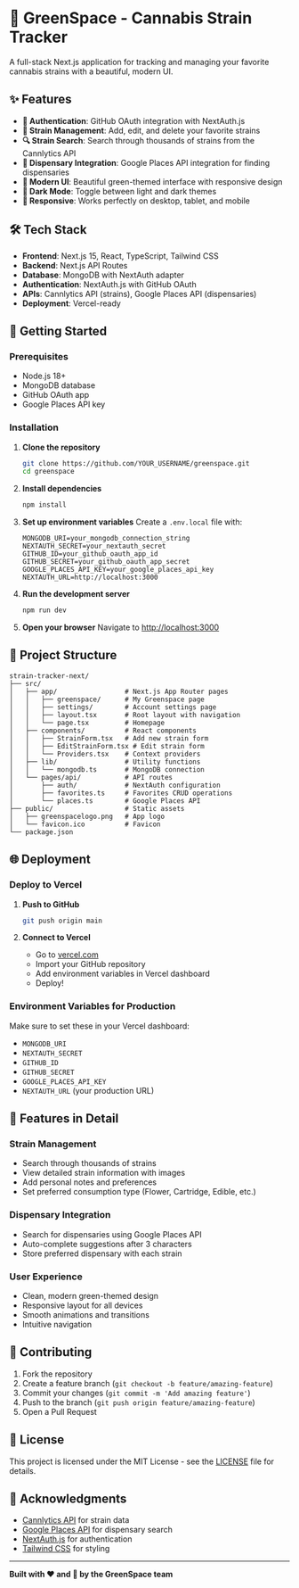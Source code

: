 # 🌿 GreenSpace - Cannabis Strain Tracker

A full-stack Next.js application for tracking and managing your favorite cannabis strains with a beautiful, modern UI.

## ✨ Features

- **🔐 Authentication**: GitHub OAuth integration with NextAuth.js
- **🌱 Strain Management**: Add, edit, and delete your favorite strains
- **🔍 Strain Search**: Search through thousands of strains from the Cannlytics API
- **📍 Dispensary Integration**: Google Places API integration for finding dispensaries
- **🎨 Modern UI**: Beautiful green-themed interface with responsive design
- **🌙 Dark Mode**: Toggle between light and dark themes
- **📱 Responsive**: Works perfectly on desktop, tablet, and mobile

## 🛠 Tech Stack

- **Frontend**: Next.js 15, React, TypeScript, Tailwind CSS
- **Backend**: Next.js API Routes
- **Database**: MongoDB with NextAuth adapter
- **Authentication**: NextAuth.js with GitHub OAuth
- **APIs**: Cannlytics API (strains), Google Places API (dispensaries)
- **Deployment**: Vercel-ready

## 🚀 Getting Started

### Prerequisites

- Node.js 18+ 
- MongoDB database
- GitHub OAuth app
- Google Places API key

### Installation

1. **Clone the repository**
   ```bash
   git clone https://github.com/YOUR_USERNAME/greenspace.git
   cd greenspace
   ```

2. **Install dependencies**
   ```bash
   npm install
   ```

3. **Set up environment variables**
   Create a `.env.local` file with:
   ```env
   MONGODB_URI=your_mongodb_connection_string
   NEXTAUTH_SECRET=your_nextauth_secret
   GITHUB_ID=your_github_oauth_app_id
   GITHUB_SECRET=your_github_oauth_app_secret
   GOOGLE_PLACES_API_KEY=your_google_places_api_key
   NEXTAUTH_URL=http://localhost:3000
   ```

4. **Run the development server**
   ```bash
   npm run dev
   ```

5. **Open your browser**
   Navigate to [http://localhost:3000](http://localhost:3000)

## 📁 Project Structure

```
strain-tracker-next/
├── src/
│   ├── app/                 # Next.js App Router pages
│   │   ├── greenspace/      # My Greenspace page
│   │   ├── settings/        # Account settings page
│   │   ├── layout.tsx       # Root layout with navigation
│   │   └── page.tsx         # Homepage
│   ├── components/          # React components
│   │   ├── StrainForm.tsx   # Add new strain form
│   │   ├── EditStrainForm.tsx # Edit strain form
│   │   └── Providers.tsx    # Context providers
│   ├── lib/                 # Utility functions
│   │   └── mongodb.ts       # MongoDB connection
│   └── pages/api/           # API routes
│       ├── auth/            # NextAuth configuration
│       ├── favorites.ts     # Favorites CRUD operations
│       └── places.ts        # Google Places API
├── public/                  # Static assets
│   ├── greenspacelogo.png   # App logo
│   └── favicon.ico          # Favicon
└── package.json
```

## 🌐 Deployment

### Deploy to Vercel

1. **Push to GitHub**
   ```bash
   git push origin main
   ```

2. **Connect to Vercel**
   - Go to [vercel.com](https://vercel.com)
   - Import your GitHub repository
   - Add environment variables in Vercel dashboard
   - Deploy!

### Environment Variables for Production

Make sure to set these in your Vercel dashboard:
- `MONGODB_URI`
- `NEXTAUTH_SECRET`
- `GITHUB_ID`
- `GITHUB_SECRET`
- `GOOGLE_PLACES_API_KEY`
- `NEXTAUTH_URL` (your production URL)

## 🎨 Features in Detail

### Strain Management
- Search through thousands of strains
- View detailed strain information with images
- Add personal notes and preferences
- Set preferred consumption type (Flower, Cartridge, Edible, etc.)

### Dispensary Integration
- Search for dispensaries using Google Places API
- Auto-complete suggestions after 3 characters
- Store preferred dispensary with each strain

### User Experience
- Clean, modern green-themed design
- Responsive layout for all devices
- Smooth animations and transitions
- Intuitive navigation

## 🤝 Contributing

1. Fork the repository
2. Create a feature branch (`git checkout -b feature/amazing-feature`)
3. Commit your changes (`git commit -m 'Add amazing feature'`)
4. Push to the branch (`git push origin feature/amazing-feature`)
5. Open a Pull Request

## 📄 License

This project is licensed under the MIT License - see the [LICENSE](LICENSE) file for details.

## 🙏 Acknowledgments

- [Cannlytics API](https://cannlytics.com/) for strain data
- [Google Places API](https://developers.google.com/maps/documentation/places/web-service) for dispensary search
- [NextAuth.js](https://next-auth.js.org/) for authentication
- [Tailwind CSS](https://tailwindcss.com/) for styling

---

**Built with ❤️ and 🌿 by the GreenSpace team**
